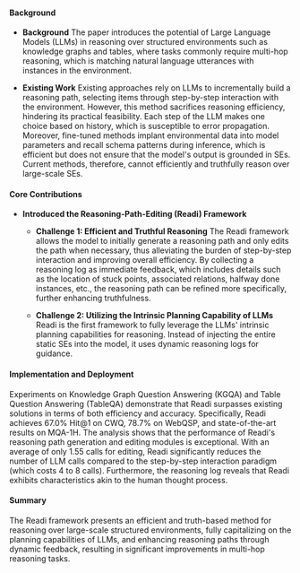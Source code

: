 #### Background
- **Background**
The paper introduces the potential of Large Language Models (LLMs) in reasoning over structured environments such as knowledge graphs and tables, where tasks commonly require multi-hop reasoning, which is matching natural language utterances with instances in the environment.

- **Existing Work**
Existing approaches rely on LLMs to incrementally build a reasoning path, selecting items through step-by-step interaction with the environment. However, this method sacrifices reasoning efficiency, hindering its practical feasibility. Each step of the LLM makes one choice based on history, which is susceptible to error propagation. Moreover, fine-tuned methods implant environmental data into model parameters and recall schema patterns during inference, which is efficient but does not ensure that the model's output is grounded in SEs. Current methods, therefore, cannot efficiently and truthfully reason over large-scale SEs.

#### Core Contributions
- **Introduced the Reasoning-Path-Editing (Readi) Framework**
    - **Challenge 1: Efficient and Truthful Reasoning**
        The Readi framework allows the model to initially generate a reasoning path and only edits the path when necessary, thus alleviating the burden of step-by-step interaction and improving overall efficiency. By collecting a reasoning log as immediate feedback, which includes details such as the location of stuck points, associated relations, halfway done instances, etc., the reasoning path can be refined more specifically, further enhancing truthfulness.

    - **Challenge 2: Utilizing the Intrinsic Planning Capability of LLMs**
        Readi is the first framework to fully leverage the LLMs' intrinsic planning capabilities for reasoning. Instead of injecting the entire static SEs into the model, it uses dynamic reasoning logs for guidance.

#### Implementation and Deployment
Experiments on Knowledge Graph Question Answering (KGQA) and Table Question Answering (TableQA) demonstrate that Readi surpasses existing solutions in terms of both efficiency and accuracy. Specifically, Readi achieves 67.0% Hit@1 on CWQ, 78.7% on WebQSP, and state-of-the-art results on MQA-1H. The analysis shows that the performance of Readi's reasoning path generation and editing modules is exceptional. With an average of only 1.55 calls for editing, Readi significantly reduces the number of LLM calls compared to the step-by-step interaction paradigm (which costs 4 to 8 calls). Furthermore, the reasoning log reveals that Readi exhibits characteristics akin to the human thought process.

#### Summary
The Readi framework presents an efficient and truth-based method for reasoning over large-scale structured environments, fully capitalizing on the planning capabilities of LLMs, and enhancing reasoning paths through dynamic feedback, resulting in significant improvements in multi-hop reasoning tasks.